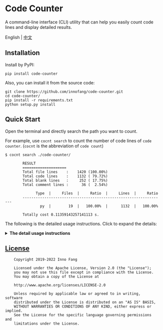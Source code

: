 # Code Counter

A command-line interface (CLI) utility that can help you easily count code lines and display detailed results.

English | [中文](./README_CN.md)

## Installation

Install by PyPI:

```shell
pip install code-counter
```

Also, you can install it from the source code: 

```shell
git clone https://github.com/innofang/code-counter.git
cd code-counter/
pip install -r requirements.txt
python setup.py install
```

## Quick Start

Open the terminal and directly search the path you want to count.

For example, use `cocnt search` to count the number of code lines of `code counter`. (`cocnt` is the abbreviation of `code count`)

```shell
$ cocnt search ./code-counter/

        RESULT
        ====================
        Total file lines    :    1420 (100.00%)
        Total code lines    :    1132 ( 79.72%)
        Total blank lines   :     252 ( 17.75%)
        Total comment lines :      36 (  2.54%)

              Type  |     Files  |     Ratio  |     Lines  |     Ratio
        -----------------------------------------------------------------
                py  |        19  |   100.00%  |      1132  |   100.00%

        Totally cost 0.11359143257141113 s.
```

The following is the detailed usage instructions. Click to expand the details:

<details>
<summary><b>The detail usage instructions</b></summary>

* [Usage](#usage)
    + [`search`](#search)
      - [Search the given path directly](#search-the-given-path-directly)
      - [Search multiple paths at the same time](#search-multiple-paths-at-the-same-time)
      - [Show verbose searching information](#show-verbose-searching-information)
      - [Search code files for specific file suffixes](#search-code-files-for-specific-file-suffixes)
      - [Ignore directories or files during the search](#ignore-directories-or-files-during-the-search)
      - [Specify the output path to save the search results](#specify-the-output-path-to-save-the-search-results)
      - [Visualize statistical results](#visualize-statistical-results)
    + [`remote`](#remote)
      - [Search and count the remote repository](#search-and-count-the-remote-repository)
    + [`config`](#config)
      - [List configuration information](#list-configuration-information)
      - [Reset the value of the configuration variable](#reset-the-value-of-the-configuration-variable)
      - [Add the value of the configuration variable](#add-the-value-of-the-configuration-variable)
      - [Delete some configuration variable values](#delete-some-configuration-variable-values)
      - [Update the access tokens](#update-the-access-tokens)
      - [Restore default configuration](#restore-default-configuration)

## Usage

The help information of `code-counter ` is as follows.

```shell 
$ cocnt --help
usage: cocnt <command> [<args>]
These are common Code-Counter commands used in various situations:
    search     Search and count code lines for the given path(s)
    remote     Search and count the remote repository
    config     Configure Code-Counter

A command-line interface (CLI) utility that can help you easily count code and display detailed results.

positional arguments:
  command     Subcommand to run, `search` or `config`

optional arguments:
  -h, --help  show this help message and exit
  --version   show program's version number and exit
```

`code-counter ` supports three subcommands: [`search`](#search), [`remote`](#remote), and [`config`](#config)

### `search`

Search the given path and make statistics. The help information of `cocnt search` is as follows.

```shell
$ cocnt search --help
usage: cocnt search input_path [-h] [-v] [-g] [-o OUTPUT_PATH] [--suffix SUFFIX] [--comment COMMENT] [--ignore IGNORE]

Search and count code lines for the given path(s)

positional arguments:
  paths                 counting the code lines according to the given path(s)

optional arguments:
  -h, --help            show this help message and exit
  -v, --verbose         show verbose information
  -g, --graph           choose to whether to visualize the result
  -o OUTPUT_PATH, --output OUTPUT_PATH
                        specify an output path if you want to store the result
  --suffix SUFFIX       what code files do you want to count
  --comment COMMENT     the comment symbol, which can be judged whether the current line is a comment
  --ignore IGNORE       ignore some directories or files that you don't want to count
```

#### Search the given path directly

```shell
$ cocnt search ./code-counter/

        RESULT
        ====================
        Total file lines    :    1420 (100.00%)
        Total code lines    :    1132 ( 79.72%)
        Total blank lines   :     252 ( 17.75%)
        Total comment lines :      36 (  2.54%)

              Type  |     Files  |     Ratio  |     Lines  |     Ratio
        -----------------------------------------------------------------
                py  |        19  |   100.00%  |      1132  |   100.00%

        Totally cost 0.11359143257141113 s.
```

#### Search multiple paths at the same time

You can specify more than one path separated by commas. For example, if you want to count the code files under the directory `./Cpp`, `./Go`, `./Rust` at the same time, the command can be like this.

```shell
$ cocnt search ./Cpp,./Go,./Rust

        RESULT
        ====================
        Total file lines    :   17485 (100.00%)
        Total code lines    :   10679 ( 61.08%)
        Total blank lines   :    1704 (  9.75%)
        Total comment lines :    5102 ( 29.18%)

              Type  |     Files  |     Ratio  |     Lines  |     Ratio
        -----------------------------------------------------------------
                 c  |        29  |    14.15%  |      2683  |    25.12%
                 h  |         7  |     3.41%  |       503  |     4.71%
               cpp  |        77  |    37.56%  |      3267  |    30.59%
               hpp  |         1  |     0.49%  |       238  |     2.23%
                go  |        60  |    29.27%  |      2624  |    24.57%
                rs  |        31  |    15.12%  |      1364  |    12.77%

        Totally cost 0.0940864086151123 s.
```

`code-counter` supports searching paths in different directories at the same time, so the given paths do not need to be in the same directory.

#### Show verbose searching information

Searching information is not displayed by default. If you play more attention to the search information, you can use the `[-v --verbose]` flag to show it when searching.

```shell
$ cocnt search ./code-counter/ -v

        SEARCHING
        ====================
         File Type  |     Lines  |      Code  |     Blank  |   Comment  |  File Path
        ------------------------------------------------------------------------------------------
                py  |       156  |       126  |        28  |         2  |  ./code-counter/code_counter\conf\config.py
                py  |         0  |         0  |         0  |         0  |  ./code-counter/code_counter\conf\__init__.py
                py  |       183  |       154  |        23  |         6  |  ./code-counter/code_counter\core\args.py
                py  |        86  |        68  |        13  |         5  |  ./code-counter/code_counter\core\countable\file.py
                py  |        56  |        45  |         9  |         2  |  ./code-counter/code_counter\core\countable\iterator.py
                py  |         0  |         0  |         0  |         0  |  ./code-counter/code_counter\core\countable\__init__.py
                py  |       133  |       108  |        23  |         2  |  ./code-counter/code_counter\core\counter.py
                py  |        68  |        57  |         8  |         3  |  ./code-counter/code_counter\core\visualization.py
                py  |         0  |         0  |         0  |         0  |  ./code-counter/code_counter\core\__init__.py
                py  |        45  |        35  |         8  |         2  |  ./code-counter/code_counter\tools\progress.py
                py  |        63  |        51  |        10  |         2  |  ./code-counter/code_counter\tools\request.py
                py  |         0  |         0  |         0  |         0  |  ./code-counter/code_counter\tools\__init__.py
                py  |         1  |         1  |         0  |         0  |  ./code-counter/code_counter\__init__.py
                py  |        44  |        30  |        12  |         2  |  ./code-counter/code_counter\__main__.py
                py  |        52  |        44  |         6  |         2  |  ./code-counter/setup.py
                py  |       146  |       123  |        21  |         2  |  ./code-counter/tests\test_args.py
                py  |       327  |       244  |        81  |         2  |  ./code-counter/tests\test_config.py
                py  |        33  |        26  |         5  |         2  |  ./code-counter/tests\test_remote.py
                py  |        27  |        20  |         5  |         2  |  ./code-counter/tests\test_search.py

        RESULT
        ====================
        Total file lines    :    1420 (100.00%)
        Total code lines    :    1132 ( 79.72%)
        Total blank lines   :     252 ( 17.75%)
        Total comment lines :      36 (  2.54%)

              Type  |     Files  |     Ratio  |     Lines  |     Ratio
        -----------------------------------------------------------------
                py  |        19  |   100.00%  |      1132  |   100.00%

        Totally cost 0.11509132385253906 s.
```


#### Search code files for specific file suffixes

`code-counter` has a default configuration, which includes common code file suffixes, comment symbols, and directory or file names that need to be ignored. Therefore, if there are no special requirements during use, you can directly use `cocnt search` for code statistics.

If you only want to count some specific code files when searching, you can use the `--suffix` to specify the code file suffix. For example:

```shell
$ cocnt search ./project --suffix="cpp,java"
```

Of course, specify the comment symbols during searching the code, which is helpful to count the number of comments in the code.

```shell
$ cocnt search ./project --suffix="cpp,java" --comment="//,/*,*" --ignore="target,build"
```

#### Ignore directories or files during the search

During the search, it is easy to count the code files or directories that you do not want to count, so you can use the `--ignore` to specify the directory or file names that need to be ignored during the search.

```shell
$ cocnt search ./project --suffix="py,java" --comment="#,//,/**" --ignore="target,__pycache__"
```

Generally speaking, the configuration file of `code-counter` already contains many common default configurations. For example, the default value of `ignore` is shown below.

```
"ignore": [
  "venv",
  ".git",
  ".idea",
  "build",
  "target",
  "node_modules",
  ".vscode",
  "dist"
]
```

Therefore, in some cases, if the directory or file to be searched is the same as the default value of `ignore`, you can set `--ignore=""` to empty the default value of `ignore`. Of course, this is temporary. If you want to persist with these changes, you can refer to the [`--ignore-reset` flag](#reset-the-value-of-the-configuration-variable) mentioned later when introducing [`cocnt config`](#config).

### Specify the output path to save the search results

If you want to save the statistical results, you can specify the path to save the search results through the `[-o -- output]` flag. If an output path is specified, the output information will not be displayed on the console.

```shell
$ cocnt search ./code-counter -v -o result.txt

        Totally cost 0.0050046443939208984 s.
```

verbose search information and results will be written to `result.txt`

### Visualize statistical results

Data visualization can provide a more intuitive feeling, so you can specify the `[-g -- graph]` flag to visualize the statistical results during the search.

```
$ cocnt search ./miscode -g
```

In addition to the statistical data displayed on the terminal, the statistical chart shown in the figure below will also be displayed.

![](https://cdn.jsdelivr.net/gh/innofang/jotter/source/code-counter/result.png)

### `remote`

Search and count the remote `Git` repository, the help information of `cocnt remote` is as follows.

```shell
$ cocnt remote --help
usage: cocnt remote <repository> [-h] [-v] [-g] [-o OUTPUT_PATH] [--suffix SUFFIX] [--comment COMMENT] [--ignore IGNORE]

Search and count the remote repository with a given Github or Gitee HTTP link

positional arguments:
  repository            search and count a remote repository

optional arguments:
  -h, --help            show this help message and exit
  -v, --verbose         show verbose information
  -g, --graph           choose to whether to visualize the result
  -o OUTPUT_PATH, --output OUTPUT_PATH
                        specify an output path if you want to store the result
  --suffix SUFFIX       what code files do you want to count
  --comment COMMENT     the comment symbol, which can be judged whether the current line is a comment
  --ignore IGNORE       ignore some directories or files that you don't want to count
```

`cocnt remote` in addition to supporting the searching of the remote repository, the usage of its various flags is the same as `cocnt search`

#### Search and count the remote repository

Given the `HTTPS` or `SSH` link of the remote repository, `code-counter` can search and count the remote repository.
At present, it supports access to the repository of `Github` and `Gitee`.

Because of the API access limit for `Github` and `Gitee`, they are only used a very small number of times per day. 
So we recommend that users follow the instructions and enter the access token corresponding to `Github` or `Gitee` into `code-counter` during the initial search to get at least 5000 uses per day.

When first accessing a `Github` repository, the user is prompted for a `Github` access token, and the same is true for accessing a `Gitee` repository. `code-counter` will display different prompts for different remote repositories.
Of course, you can use the remote search feature without entering an access token, but when the API usage limit is reached, `code-counter` will still prompt the user for an access token, otherwise you will not be able to continue using it that day.

The access tokens for different remote repositories are generated as follows.
 + `Github`: [https://github.com/settings/tokens/new](https://github.com/settings/tokens/new)
   + Just select `public_repo` in `Select scopes`, then click `Generate token` to generate the token and enter it into `code-counter`.
 + `Gitee`: [https://gitee.com/profile/personal_access_tokens/new](https://gitee.com/profile/personal_access_tokens/new)
   + Just select `projects` and click `Submit` to generate the access token and enter it into `code-counter`

Once the correct access token has been entered it will work properly.

```shell
$ cocnt remote https://github.com/InnoFang/code-counter.git

        RESULT
        ====================
        Total file lines    :    1403 (100.00%)
        Total code lines    :     997 ( 71.06%)
        Total blank lines   :     264 ( 18.82%)
        Total comment lines :     142 ( 10.12%)

              Type  |     Files  |     Ratio  |     Lines  |     Ratio
        -----------------------------------------------------------------
                py  |        18  |   100.00%  |       997  |   100.00%

        Totally cost 37.77419900894165 s.
```

If you want to update the access token at any time, then you can refer to the [`--github-token` and `--gitee-token` flags](#update-the-access-tokens) that will be mentioned later in the introduction of [`cocnt config`](#config).

### `config`

Configure `code-counter`, and the help information of `cocnt config` is as follows.

```shell
$ cocnt config --help
usage: cocnt config [-h] [--list] [--suffix-reset SUFFIX_RESET] [--suffix-add SUFFIX_ADD] [--comment-reset COMMENT_RESET] [--comment-add COMMENT_ADD] [--ignore-reset IGNORE_RESET] [--ignore-add IGNORE_ADD] [--restore]

configure code-counter

optional arguments:
  -h, --help            show this help message and exit
  --list                list all variables set in the config file, along with their values
  --suffix-reset SUFFIX_RESET
                        reset the 'suffix' in the config and count code lines according to this value
  --suffix-add SUFFIX_ADD
                        append new value for the 'suffix' in the config and count code lines according to this value
  --suffix-del SUFFIX_DEL
                        delete some values of the 'suffix' in the config
  --comment-reset COMMENT_RESET
                        reset the 'comment' in the config and count comment lines according to this value
  --comment-add COMMENT_ADD
                        append new value for the 'comment' in the config and count comment lines according to this value
  --comment-del COMMENT_DEL
                        delete some values of the 'comment' in the config
  --ignore-reset IGNORE_RESET
                        reset the 'ignore' in the config and ignore some files or directories according to this value
  --ignore-add IGNORE_ADD
                        append new value for the 'ignore' in the config and ignore some files or directories according to this value
  --ignore-del IGNORE_DEL
                        delete some values of the 'ignore' in the config
  --restore             restore default config
```

#### List configuration information

Under the `config` subcommand, specify the `--list` to display configuration information. The default configuration of `code-counter` is shown below.

```shell
$ cocnt config --list
{
    "suffix": [
        "c",
        "cc",
        "clj",
        "cpp",
        "cs",
        "cu",
        "cuh",
        "dart",
        "go",
        "h",
        "hpp",
        "java",
        "jl",
        "js",
        "kt",
        "lisp",
        "lua",
        "pde",
        "m",
        "php",
        "py",
        "R",
        "rb",
        "rs",
        "rust",
        "sh",
        "scala",
        "swift",
        "ts",
        "vb"
    ],
    "comment": [
        "#",
        "//",
        "/*",
        "*",
        "*/",
        ":",
        ";",
        "\"\"\"\""
    ],
    "ignore": [
        "venv",
        ".git",
        ".idea",
        "build",
        "target",
        "node_modules",
        ".vscode",
        "dist"
    ]
}
```

 + **`suffix`**: Code file suffix that will be counted during the search
 + **`comment`**: Comment symbol that can be judged whether the current line is comment during the search
 + **`ignore`**: Directories or files you want to ignore during the search

#### Reset the value of the configuration variable

The default configuration of `code-counter` basically includes common code file suffixes, comment symbols, and directory or file names that need to be ignored. But if you don't think so many variable values would be used during the search, you can choose to reset the default values.

 + `--suffix-reset` can reset the default code file suffixes.
 + `--comment-reset` can reset the default comment symbols
 + `--ignore-reset` can reset the default directory or files to ignore

These 3 flags can be used in combination or separately. You will be asked for each operation that will modify the configuration file, you can check if what you want to change is correct. If you confirm the change you can enter `y`, otherwise enter `n` to not perform the change.

Multiple values can be separated by commas, as shown in the following example.

```shell
$ cocnt config --suffix-reset="cpp,java" --comment-reset="//,/*,*" --ignore-reset="build,target"
'suffix' will be replaced with ['cpp', 'java'] . (y/n) y
'comment' will be replaced with ['//', '/*', '*'] . (y/n) y
'ignore' will be replaced with ['build', 'target'] . (y/n) y
```

#### Add the value of the configuration variable

For the case of adding the value of the configuration variable, the following flags can be used:
 + `--suffix-add` add code file suffixes
 + `--comment-add` add comment symbols
 + `--ignore-add` add the directories or files to ignore

These 3 flags can be used in combination or separately. You will be asked for each operation that will modify the configuration file, you can check if what you want to change is correct. If you confirm the change you can enter `y`, otherwise enter `n` to not perform the change.

Multiple values can be separated by commas, as shown in the following example.

```shell
$ cocnt config --suffix-add="js,lisp" --comment-add=";" --ignore-add="node_modules"
'suffix' will be appended with ['js', 'lisp'] . (y/n) y
'comment' will be appended with [';'] . (y/n) y
'ignore' will be appended with ['node_modules'] . (y/n) y
```

#### Delete some configuration variable values

For the deletion of configuration variable values, `code-counter` provides the following flags:
+ `--suffix-del` delete unwanted code file suffixes from the default configuration
+ `--comment-del` delete unwanted comment symbols from the default configuration
+ `--ignore-del` delete the directory or file names that don't need to be ignored from the default configuration

These 3 flags can be used in combination or separately. You will be asked for each operation that will modify the configuration file, you can check if what you want to change is correct. If you confirm the change you can enter `y`, otherwise enter `n` to not perform the change.

Multiple values can be separated by commas, as shown in the following example.

```shell
$ cocnt config --suffix-del="clj,lisp" --comment-del=";" --ignore-del="build,target"
'suffix' will remove ['clj', 'lisp'] . (y/n) y
'comment' will remove [';'] . (y/n) y
'ignore' will remove ['build', 'target'] . (y/n) y
```

#### Update the access tokens

For updates to access tokens for `Github` and `Gitee`, `code-counter` provides the following flags.
 + `--github-token` update the access token for `Github`
 + `--gitee-token` update the access token for `Gitee`

These 2 flags can be used in combination or separately. You will be asked for each operation that will modify the configuration file, you can check if what you want to change is correct. If you confirm the change you can enter `y`, otherwise enter `n` to not perform the change.

```shell
$ cocnt config  --github-token=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  --gitee-token=d7ca1490523aac54a38434bf96c76ff8
the old Github access token will be updated to `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` . (y/n) y
the old Gitee access token will be updated to `d7ca1490523aac54a38434bf96c76ff8` . (y/n) y
```

### Restore default configuration

Use the `--restore` flag to restore the default configuration of `code-counter`.

```shell
$ cocnt config --restore
The default configuration will be restored. (y/n) y
```
</details>

## [License](https://github.com/InnoFang/code-counter/blob/master/LICENSE)

        Copyright 2019-2022 Inno Fang

        Licensed under the Apache License, Version 2.0 (the "License");
        you may not use this file except in compliance with the License.
        You may obtain a copy of the License at

        http://www.apache.org/licenses/LICENSE-2.0

        Unless required by applicable law or agreed to in writing, software
        distributed under the License is distributed on an "AS IS" BASIS,
        WITHOUT WARRANTIES OR CONDITIONS OF ANY KIND, either express or implied.
        See the License for the specific language governing permissions and
        limitations under the License.
